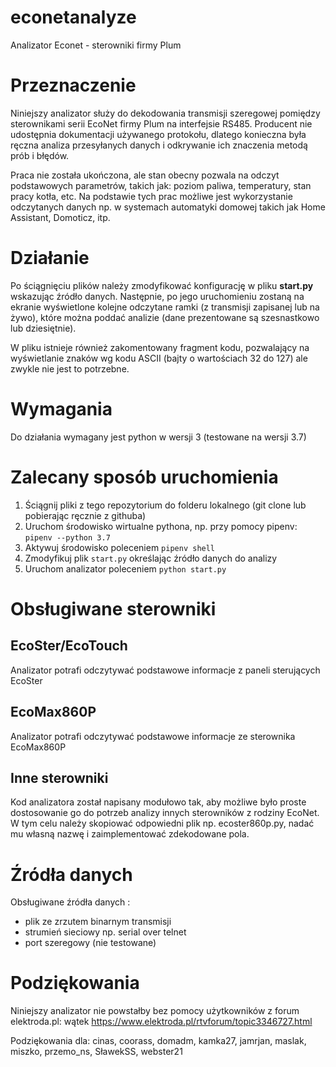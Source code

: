 # econetanalyze
Analizator Econet - sterowniki firmy Plum

# Przeznaczenie
Niniejszy analizator służy do dekodowania transmisji szeregowej pomiędzy sterownikami serii EcoNet firmy Plum na interfejsie RS485.
Producent nie udostępnia dokumentacji używanego protokołu, dlatego konieczna była ręczna analiza przesyłanych danych i odkrywanie ich znaczenia metodą prób i błędów.

Praca nie została ukończona, ale stan obecny pozwala na odczyt podstawowych parametrów, takich jak: poziom paliwa, temperatury, stan pracy kotła, etc.
Na podstawie tych prac możliwe jest wykorzystanie odczytanych danych np. w systemach automatyki domowej takich jak Home Assistant, Domoticz, itp.

# Działanie
Po ściągnięciu plików należy zmodyfikować konfigurację w pliku **start.py** wskazując źródło danych.
Następnie, po jego uruchomieniu zostaną na ekranie wyświetlone kolejne odczytane ramki (z transmisji zapisanej lub na żywo), które można poddać analizie (dane prezentowane są szesnastkowo lub dziesiętnie).

W pliku istnieje również zakomentowany fragment kodu, pozwalający na wyświetlanie znaków wg kodu ASCII (bajty o wartościach 32 do 127) ale zwykle nie jest to potrzebne.

# Wymagania
Do działania wymagany jest python w wersji 3 (testowane na wersji 3.7)

# Zalecany sposób uruchomienia

1. Ściągnij pliki z tego repozytorium do folderu lokalnego (git clone lub pobierając ręcznie z githuba)
2. Uruchom środowisko wirtualne pythona, np. przy pomocy pipenv:
```pipenv --python 3.7```
3. Aktywuj środowisko poleceniem 
```pipenv shell```
4. Zmodyfikuj plik ```start.py``` określając źródło danych do analizy
5. Uruchom analizator poleceniem
```python start.py```

# Obsługiwane sterowniki

## EcoSter/EcoTouch
Analizator potrafi odczytywać podstawowe informacje z paneli sterujących EcoSter

## EcoMax860P
Analizator potrafi odczytywać podstawowe informacje ze sterownika EcoMax860P

## Inne sterowniki
Kod analizatora został napisany modułowo tak, aby możliwe było proste dostosowanie go do potrzeb analizy innych sterowników z rodziny EcoNet. W tym celu należy skopiować odpowiedni plik np. ecoster860p.py, nadać mu własną nazwę i zaimplementować zdekodowane pola.

# Źródła danych
Obsługiwane źródła danych :
- plik ze zrzutem binarnym transmisji
- strumień sieciowy np. serial over telnet
- port szeregowy (nie testowane)

# Podziękowania
Niniejszy analizator nie powstałby bez pomocy użytkowników z forum elektroda.pl: wątek https://www.elektroda.pl/rtvforum/topic3346727.html

Podziękowania dla: cinas, coorass, domadm, kamka27, jamrjan, maslak, miszko, przemo_ns, SławekSS, webster21
